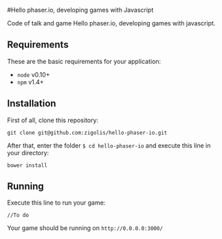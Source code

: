 #Hello phaser.io, developing games with Javascript

Code of talk and game Hello phaser.io, developing games with javascript.

## Requirements

These are the basic requirements for your application:

* ```node``` v0.10+
* ```npm```  v1.4+

## Installation

First of all, clone this repository:

	git clone git@github.com:zigolis/hello-phaser-io.git

After that, enter the folder ```$ cd hello-phaser-io``` and execute this line in your directory:

    bower install

## Running

Execute this line to run your game:

    //To do

Your game should be running on ```http://0.0.0.0:3000/```
